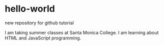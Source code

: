 # hello-world
new repository for github tutorial

I am taking summer classes at Santa Monica College.
I am learning about HTML and JavaScript programming.
